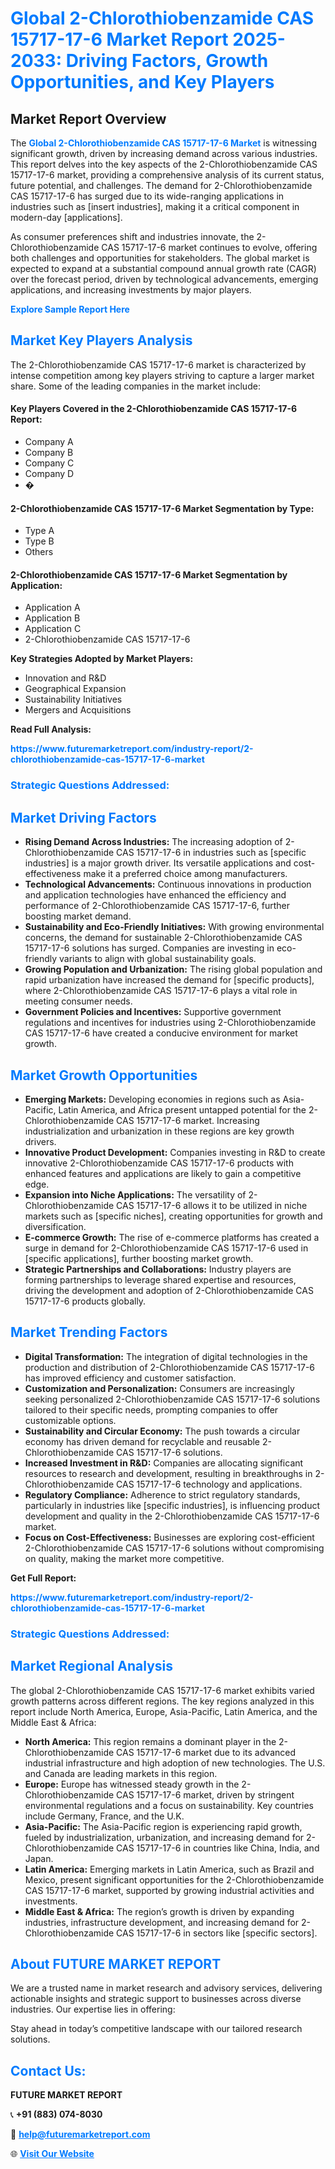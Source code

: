 <h1 style="color: #007BFF;">Global 2-Chlorothiobenzamide CAS 15717-17-6 Market Report 2025-2033: Driving Factors, Growth Opportunities, and Key Players</h1>

<section id="overview">
<h2>Market Report Overview</h2>
<p>The <a href="https://www.futuremarketreport.com/industry-report/2-chlorothiobenzamide-cas-15717-17-6-market" style="color: #007BFF; text-decoration: none;"><strong>Global 2-Chlorothiobenzamide CAS 15717-17-6 Market</strong></a> is witnessing significant growth, driven by increasing demand across various industries. This report delves into the key aspects of the 2-Chlorothiobenzamide CAS 15717-17-6 market, providing a comprehensive analysis of its current status, future potential, and challenges. The demand for 2-Chlorothiobenzamide CAS 15717-17-6 has surged due to its wide-ranging applications in industries such as [insert industries], making it a critical component in modern-day [applications].</p>
<p>As consumer preferences shift and industries innovate, the 2-Chlorothiobenzamide CAS 15717-17-6 market continues to evolve, offering both challenges and opportunities for stakeholders. The global market is expected to expand at a substantial compound annual growth rate (CAGR) over the forecast period, driven by technological advancements, emerging applications, and increasing investments by major players.</p>
</section>

<section id="overview">
<p><a href="https://www.futuremarketreport.com/request-sample/reportId=113227" style="color: #007BFF; text-decoration: none;"><strong>Explore Sample Report Here</strong></a></p>
</section>

<section id="key-players">
<h2 style="color: #007BFF;">Market Key Players Analysis</h2>
<p>The 2-Chlorothiobenzamide CAS 15717-17-6 market is characterized by intense competition among key players striving to capture a larger market share. Some of the leading companies in the market include:</p>
<h4>Key Players Covered in the 2-Chlorothiobenzamide CAS 15717-17-6 Report:</h4>
<ul><li>Company A</li><li>Company B</li><li>Company C</li><li>Company D</li><li>�</li></ul>
<h4>2-Chlorothiobenzamide CAS 15717-17-6 Market Segmentation by Type:</h4>
<ul><li>Type A</li><li>Type B</li><li>Others</li></ul>

<h4>2-Chlorothiobenzamide CAS 15717-17-6 Market Segmentation by Application:</h4>
<ul><li>Application A</li><li>Application B</li><li>Application C</li><li>2-Chlorothiobenzamide CAS 15717-17-6</li></ul>
<p><strong>Key Strategies Adopted by Market Players:</strong></p>
<ul>
<li>Innovation and R&D</li>
<li>Geographical Expansion</li>
<li>Sustainability Initiatives</li>
<li>Mergers and Acquisitions</li>
</ul>
</section>

<section>
<p><strong>Read Full Analysis: </strong></p><a href="https://www.futuremarketreport.com/industry-report/2-chlorothiobenzamide-cas-15717-17-6-market" style="color: #007BFF; text-decoration: none;"><strong>https://www.futuremarketreport.com/industry-report/2-chlorothiobenzamide-cas-15717-17-6-market</strong></a>
<h3 style="color: #007BFF;">Strategic Questions Addressed:</h3>
</section>

<section id="driving-factors">
<h2 style="color: #007BFF;">Market Driving Factors</h2>
<ul>
<li><strong>Rising Demand Across Industries:</strong> The increasing adoption of 2-Chlorothiobenzamide CAS 15717-17-6 in industries such as [specific industries] is a major growth driver. Its versatile applications and cost-effectiveness make it a preferred choice among manufacturers.</li>
<li><strong>Technological Advancements:</strong> Continuous innovations in production and application technologies have enhanced the efficiency and performance of 2-Chlorothiobenzamide CAS 15717-17-6, further boosting market demand.</li>
<li><strong>Sustainability and Eco-Friendly Initiatives:</strong> With growing environmental concerns, the demand for sustainable 2-Chlorothiobenzamide CAS 15717-17-6 solutions has surged. Companies are investing in eco-friendly variants to align with global sustainability goals.</li>
<li><strong>Growing Population and Urbanization:</strong> The rising global population and rapid urbanization have increased the demand for [specific products], where 2-Chlorothiobenzamide CAS 15717-17-6 plays a vital role in meeting consumer needs.</li>
<li><strong>Government Policies and Incentives:</strong> Supportive government regulations and incentives for industries using 2-Chlorothiobenzamide CAS 15717-17-6 have created a conducive environment for market growth.</li>
</ul>
</section>

<section id="growth-opportunities">
<h2 style="color: #007BFF;">Market Growth Opportunities</h2>
<ul>
<li><strong>Emerging Markets:</strong> Developing economies in regions such as Asia-Pacific, Latin America, and Africa present untapped potential for the 2-Chlorothiobenzamide CAS 15717-17-6 market. Increasing industrialization and urbanization in these regions are key growth drivers.</li>
<li><strong>Innovative Product Development:</strong> Companies investing in R&D to create innovative 2-Chlorothiobenzamide CAS 15717-17-6 products with enhanced features and applications are likely to gain a competitive edge.</li>
<li><strong>Expansion into Niche Applications:</strong> The versatility of 2-Chlorothiobenzamide CAS 15717-17-6 allows it to be utilized in niche markets such as [specific niches], creating opportunities for growth and diversification.</li>
<li><strong>E-commerce Growth:</strong> The rise of e-commerce platforms has created a surge in demand for 2-Chlorothiobenzamide CAS 15717-17-6 used in [specific applications], further boosting market growth.</li>
<li><strong>Strategic Partnerships and Collaborations:</strong> Industry players are forming partnerships to leverage shared expertise and resources, driving the development and adoption of 2-Chlorothiobenzamide CAS 15717-17-6 products globally.</li>
</ul>
</section>

<section id="trending-factors">
<h2 style="color: #007BFF;">Market Trending Factors</h2>
<ul>
<li><strong>Digital Transformation:</strong> The integration of digital technologies in the production and distribution of 2-Chlorothiobenzamide CAS 15717-17-6 has improved efficiency and customer satisfaction.</li>
<li><strong>Customization and Personalization:</strong> Consumers are increasingly seeking personalized 2-Chlorothiobenzamide CAS 15717-17-6 solutions tailored to their specific needs, prompting companies to offer customizable options.</li>
<li><strong>Sustainability and Circular Economy:</strong> The push towards a circular economy has driven demand for recyclable and reusable 2-Chlorothiobenzamide CAS 15717-17-6 solutions.</li>
<li><strong>Increased Investment in R&D:</strong> Companies are allocating significant resources to research and development, resulting in breakthroughs in 2-Chlorothiobenzamide CAS 15717-17-6 technology and applications.</li>
<li><strong>Regulatory Compliance:</strong> Adherence to strict regulatory standards, particularly in industries like [specific industries], is influencing product development and quality in the 2-Chlorothiobenzamide CAS 15717-17-6 market.</li>
<li><strong>Focus on Cost-Effectiveness:</strong> Businesses are exploring cost-efficient 2-Chlorothiobenzamide CAS 15717-17-6 solutions without compromising on quality, making the market more competitive.</li>
</ul>
</section>

<section>
<p><strong>Get Full Report: </strong></p><a href="https://www.futuremarketreport.com/industry-report/2-chlorothiobenzamide-cas-15717-17-6-market" style="color: #007BFF; text-decoration: none;"><strong>https://www.futuremarketreport.com/industry-report/2-chlorothiobenzamide-cas-15717-17-6-market</strong></a>
<h3 style="color: #007BFF;">Strategic Questions Addressed:</h3>
</section>


<section id="regional-analysis">
<h2 style="color: #007BFF;">Market Regional Analysis</h2>
<p>The global 2-Chlorothiobenzamide CAS 15717-17-6 market exhibits varied growth patterns across different regions. The key regions analyzed in this report include North America, Europe, Asia-Pacific, Latin America, and the Middle East & Africa:</p>
<ul>
<li><strong>North America:</strong> This region remains a dominant player in the 2-Chlorothiobenzamide CAS 15717-17-6 market due to its advanced industrial infrastructure and high adoption of new technologies. The U.S. and Canada are leading markets in this region.</li>
<li><strong>Europe:</strong> Europe has witnessed steady growth in the 2-Chlorothiobenzamide CAS 15717-17-6 market, driven by stringent environmental regulations and a focus on sustainability. Key countries include Germany, France, and the U.K.</li>
<li><strong>Asia-Pacific:</strong> The Asia-Pacific region is experiencing rapid growth, fueled by industrialization, urbanization, and increasing demand for 2-Chlorothiobenzamide CAS 15717-17-6 in countries like China, India, and Japan.</li>
<li><strong>Latin America:</strong> Emerging markets in Latin America, such as Brazil and Mexico, present significant opportunities for the 2-Chlorothiobenzamide CAS 15717-17-6 market, supported by growing industrial activities and investments.</li>
<li><strong>Middle East & Africa:</strong> The region’s growth is driven by expanding industries, infrastructure development, and increasing demand for 2-Chlorothiobenzamide CAS 15717-17-6 in sectors like [specific sectors].</li>
</ul>
</section>

<footer>
<h2 style="color: #007BFF;">About FUTURE MARKET REPORT</h2>
<p>We are a trusted name in market research and advisory services, delivering actionable insights and strategic support to businesses across diverse industries. Our expertise lies in offering:</p>

<p>Stay ahead in today’s competitive landscape with our tailored research solutions.</p>

<h2 style="color: #007BFF;">Contact Us:</h2>
<p><strong>FUTURE MARKET REPORT</strong></p>
<p>📞 <strong>+91 (883) 074-8030</strong></p>
<p>📧 <strong><a href="mailto:help@futuremarketreport.com" style="color: #007BFF;">help@futuremarketreport.com</a></strong></p>
<p>🌐 <strong><a href="https://www.futuremarketreport.com/" style="color: #007BFF;">Visit Our Website</a></strong></p>
</footer>
